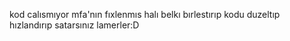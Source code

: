 kod calısmıyor mfa'nın fıxlenmıs halı belkı bırlestırıp kodu duzeltıp hızlandırıp satarsınız lamerler:D
